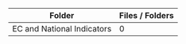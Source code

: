 | Folder                     |   Files / Folders |
|----------------------------|-------------------|
| EC and National Indicators |                 0 |